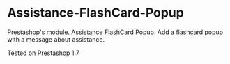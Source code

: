 # Assistance-FlashCard-Popup
Prestashop's module. Assistance FlashCard Popup. Add a flashcard popup with a message about assistance.

Tested on Prestashop 1.7
